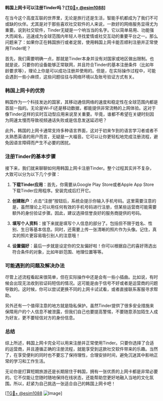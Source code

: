 **韩国上网卡可以注册Tinder吗？[[TG💪+ @esim1088](https://t.me/s/esim1088)]**

在当今这个高度互联的世界里，无论是旅行还是生活，智能手机都成为了我们不可或缺的伙伴。尤其是对于那些喜欢社交软件的人来说，一款好的网络服务显得尤为重要。说到社交软件，Tinder无疑是一个响当当的名字。它以简单易用、功能强大而闻名，迅速成为全球范围内年轻人寻找爱情或社交互动的重要平台之一。那么问题来了：如果你正在韩国旅行或者定居，使用韩国上网卡能否顺利注册并正常使用Tinder呢？

首先，我们需要明确一点，那就是Tinder本身并没有对国家或地区做出限制。也就是说，只要你的设备能够正常联网，并且符合Tinder的基本注册条件（比如年龄要求等），理论上你是可以成功注册并使用的。但是，在实际操作过程中，可能会遇到一些小麻烦，这些问题往往与网络环境以及账号验证方式有关。

### 韩国上网卡的优势

韩国作为一个科技发达的国家，其移动通信网络的速度和稳定性在全球范围内都是首屈一指的。无论是Wi-Fi还是移动数据，都能提供非常流畅的上网体验。这对于像Tinder这样的实时互动型应用来说至关重要。毕竟，谁都不希望在关键时刻因为网速太慢而导致视频通话失败或是信息发送延迟吧？

此外，韩国的上网卡通常支持多种语言界面，这对于初来乍到的语言学习者或者不太熟悉英语的用户而言，无疑是一大福音。它可以让你更轻松地完成注册流程，避免因语言障碍而产生不必要的困扰。

### 注册Tinder的基本步骤

接下来，我们就来聊聊如何用韩国上网卡注册Tinder。整个过程其实并不复杂，大致可以分为以下几个步骤：

1. **下载Tinder应用**：首先，你需要从Google Play Store或者Apple App Store下载Tinder应用程序。安装完成后打开它。
   
2. **创建账户**：点击“注册”按钮后，系统会提示你输入手机号码。这里需要注意的是，虽然理论上可以用任何有效的手机号码进行注册，但某些运营商可能需要额外的身份验证步骤。因此，建议选择信誉良好的服务商提供的号码。

3. **填写个人资料**：接下来就是填写个人信息的部分了。包括但不限于姓名、性别、生日等基本信息。同时，还需要上传一张清晰的照片作为头像。记住，真实的照片更容易吸引别人的注意哦！

4. **设置偏好**：最后一步就是设定你的交友偏好啦！你可以根据自己的喜好筛选出符合条件的对象，比如年龄范围、地理位置等等。

### 可能遇到的问题及解决办法

尽管上述流程看起来很简单，但在实际操作中还是会有一些小插曲。比如说，有时候会出现无法收到验证码短信的情况。这可能是由于信号不好或者是运营商的问题导致的。这时候，你可以尝试更换不同的上网卡试试看，或者直接联系客服寻求帮助。

另外还有一个值得注意的地方就是隐私保护。虽然Tinder提供了很多安全措施来保障用户的个人信息不被泄露，但我们自己也要提高警惕，不要随意添加陌生人成为好友，更不要轻信对方的身份信息。

### 总结

综上所述，韩国上网卡完全可以用来注册并正常使用Tinder。只要你选择了合适的运营商，并且遵循正确的注册流程，就能享受到这款社交软件带来的乐趣。当然了，在享受便利的同时也不要忘了保持理性，合理安排时间，避免沉迷其中影响正常的学习和工作生活。

无论你是打算短期旅游还是长期居住于韩国，拥有一张优质的上网卡都是非常必要的。它不仅能让您随时随地保持在线状态，还能帮助您更好地融入当地的文化氛围。所以，赶紧为自己挑选一张适合自己的韩国上网卡吧！

[[TG💪+ @esim1088](https://t.me/s/esim1088) ![Image](https://i.postimg.cc/4NQfJmqS/Snipaste-2025-05-13-00-14-12.png)]